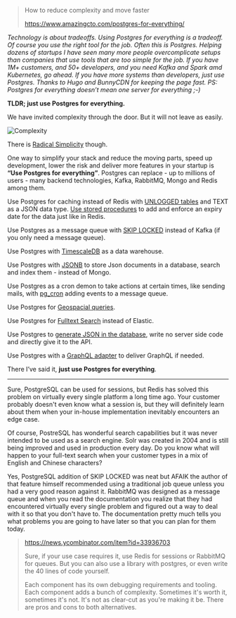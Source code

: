 
> How to reduce complexity and move faster
>
> https://www.amazingcto.com/postgres-for-everything/

_Technology is about tradeoffs. Using Postgres for everything is a tradeoff. Of course you use the right tool for the job. Often this is Postgres. Helping dozens of startups I have seen many more people overcomplicate setups than companies that use tools that are too simple for the job. If you have 1M+ customers, and 50+ developers, and you need Kafka and Spark amd Kubernetes, go ahead. If you have more systems than developers, just use Postgres. Thanks to Hugo and BunnyCDN for keeping the page fast. PS: Postgres for everything doesn’t mean one server for everything ;-)_

**TLDR; just use Postgres for everything.**

We have invited complexity through the door. But it will not leave as easily.

![Complexity](http://www.radicalsimpli.city/Complexity2005_2021.svg)

There is [Radical Simplicity](http://www.radicalsimpli.city/) though.

One way to simplify your stack and reduce the moving parts, speed up development, lower the risk and deliver more features in your startup is **“Use Postgres for everything”**. Postgres can replace - up to millions of users - many backend technologies, Kafka, RabbitMQ, Mongo and Redis among them.

Use Postgres for caching instead of Redis with [UNLOGGED tables](https://www.compose.com/articles/faster-performance-with-unlogged-tables-in-postgresql/) and TEXT as a JSON data type. [Use stored procedures](https://chat.openai.com/chat) to add and enforce an expiry date for the data just like in Redis.

Use Postgres as a message queue with [SKIP LOCKED](https://www.enterprisedb.com/blog/what-skip-locked-postgresql-95) instead of Kafka (if you only need a message queue).

Use Postgres with [TimescaleDB](https://www.timescale.com/) as a data warehouse.

Use Postgres with [JSONB](https://scalegrid.io/blog/using-jsonb-in-postgresql-how-to-effectively-store-index-json-data-in-postgresql/) to store Json documents in a database, search and index them - instead of Mongo.

Use Postgres as a cron demon to take actions at certain times, like sending mails, with [pg_cron](https://github.com/citusdata/pg_cron) adding events to a message queue.

Use Postgres for [Geospacial queries](https://postgis.net/).

Use Postgres for [Fulltext Search](https://supabase.com/blog/postgres-full-text-search-vs-the-rest) instead of Elastic.

Use Postgres to [generate JSON in the database](https://www.amazingcto.com/graphql-for-server-development/), write no server side code and directly give it to the API.

Use Postgres with a [GraphQL adapter](https://graphjin.com/) to deliver GraphQL if needed.

There I’ve said it, **just use Postgres for everything**.

---

Sure, PostgreSQL can be used for sessions, but Redis has solved this problem on virtually every single platform a long time ago. Your customer probably doesn't even know what a session is, but they will definitely learn about them when your in-house implementation inevitably encounters an edge case.

Of course, PostreSQL has wonderful search capabilities but it was never intended to be used as a search engine. Solr was created in 2004 and is still being improved and used in production every day. Do you know what will happen to your full-text search when your customer types in a mix of English and Chinese characters?

Yes, PostgreSQL addition of SKIP LOCKED was neat but AFAIK the author of that feature himself recommended using a traditional job queue unless you had a very good reason against it. RabbitMQ was designed as a message queue and when you read the documentation you realize that they had encountered virtually every single problem and figured out a way to deal with it so that you don't have to. The documentation pretty much tells you what problems you are going to have later so that you can plan for them today.

> https://news.ycombinator.com/item?id=33936703
>
> Sure, if your use case requires it, use Redis for sessions or RabbitMQ for queues. But you can also use a library with postgres, or even write the 40 lines of code yourself.
>
> Each component has its own debugging requirements and tooling. Each component adds a bunch of complexity. Sometimes it's worth it, sometimes it's not. It's not as clear-cut as you're making it be. There are pros and cons to both alternatives.
